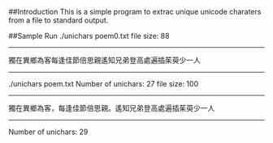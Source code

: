 ##Introduction
This is a simple program to extrac unique unicode charaters from a file to standard output.

##Sample Run
./unichars poem0.txt
file size: 88

*************************
獨在異鄉為客每逢佳節倍思親遙知兄弟登高處遍插茱萸少一人
*************************


./unichars poem.txt
Number of unichars: 27
file size: 100

*************************
獨在異鄉為客，每逢佳節倍思親。遙知兄弟登高處遍插茱萸少一人
*************************
Number of unichars: 29
